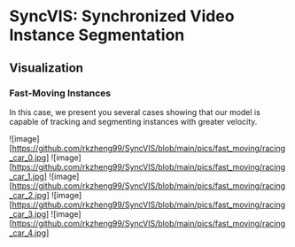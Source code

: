 # SyncVIS: Synchronized Video Instance Segmentation


## Visualization

### Fast-Moving Instances
In this case, we present you several cases showing that our model is capable of tracking and segmenting instances with greater velocity.

![image][https://github.com/rkzheng99/SyncVIS/blob/main/pics/fast_moving/racing_car_0.jpg]
![image][https://github.com/rkzheng99/SyncVIS/blob/main/pics/fast_moving/racing_car_1.jpg]
![image][https://github.com/rkzheng99/SyncVIS/blob/main/pics/fast_moving/racing_car_2.jpg]
![image][https://github.com/rkzheng99/SyncVIS/blob/main/pics/fast_moving/racing_car_3.jpg]
![image][https://github.com/rkzheng99/SyncVIS/blob/main/pics/fast_moving/racing_car_4.jpg]
